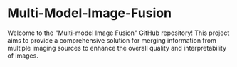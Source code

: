 # Multi-Model-Image-Fusion
Welcome to the "Multi-model Image Fusion" GitHub repository! This project aims to provide a comprehensive solution for merging information from multiple imaging sources to enhance the overall quality and interpretability of images. 
